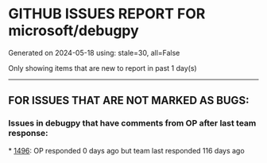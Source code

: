 
# GITHUB ISSUES REPORT FOR microsoft/debugpy


Generated on 2024-05-18 using: stale=30, all=False


Only showing items that are new to report in past 1 day(s)


---

## FOR ISSUES THAT ARE NOT MARKED AS BUGS:


### Issues in debugpy that have comments from OP after last team response:


\* [1496](https://github.com/microsoft/debugpy/issues/1496 "Python 3.12 runs much slower than Python 3.11"): OP responded 0 days ago but team last responded 116 days ago
